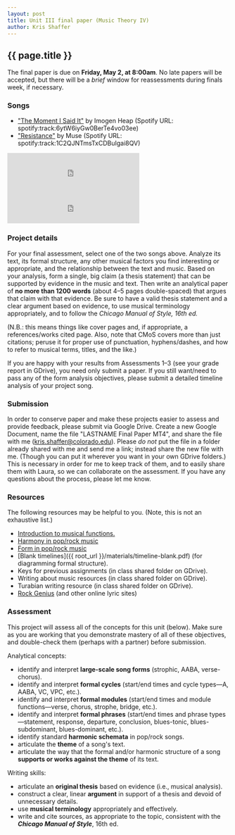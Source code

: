 ```yaml
---
layout: post
title: Unit III final paper (Music Theory IV) 
author: Kris Shaffer
---
```


## {{ page.title }} ##

The final paper is due on **Friday, May 2, at 8:00am**. No late papers will be accepted, but there will be a *brief* window for reassessments during finals week, if necessary.

### Songs ###

- ["The Moment I Said It"](http://open.spotify.com/track/6ytW6iyGw0BerTe4vo03ee) by Imogen Heap (Spotify URL: spotify:track:6ytW6iyGw0BerTe4vo03ee)  
- ["Resistance"](http://open.spotify.com/track/1C2QJNTmsTxCDBuIgai8QV) by Muse (Spotify URL: spotify:track:1C2QJNTmsTxCDBuIgai8QV)

<iframe src="https://embed.spotify.com/?uri=spotify:track:6ytW6iyGw0BerTe4vo03ee" width="300" height="80" frameborder="0" allowtransparency="true"></iframe><br/>

<iframe src="https://embed.spotify.com/?uri=spotify:track:1C2QJNTmsTxCDBuIgai8QV" width="300" height="80" frameborder="0" allowtransparency="true"></iframe><br/>

### Project details ###

For your final assessment, select one of the two songs above. Analyze its text, its formal structure, any other musical factors you find interesting or appropriate, and the relationship between the text and music. Based on your analysis, form a single, big claim (a thesis statement) that can be supported by evidence in the music and text. Then write an analytical paper of **no more than 1200 words** (about 4–5 pages double-spaced) that argues that claim with that evidence. Be sure to have a valid thesis statement and a clear argument based on evidence, to use musical terminology appropriately, and to follow the *Chicago Manual of Style, 16th ed.* 

(N.B.: this means things like cover pages and, if appropriate, a references/works cited page. Also, note that CMoS covers more than just citations; peruse it for proper use of punctuation, hyphens/dashes, and how to refer to musical terms, titles, and the like.)

If you are happy with your results from Assessments 1–3 (see your grade report in GDrive), you need only submit a paper. If you still want/need to pass any of the form analysis objectives, please submit a detailed timeline analysis of your project song.

### Submission ###

In order to conserve paper and make these projects easier to assess and provide feedback, please submit via Google Drive. Create a new Google Document, name the file "LASTNAME Final Paper MT4", and share the file with me (kris.shaffer@colorado.edu). Please *do not* put the file in a folder already shared with me and send me a link; instead share the new file with me. (Though you can put it wherever you want in your own GDrive folders.) This is necessary in order for me to keep track of them, and to easily share them with Laura, so we can collaborate on the assessment. If you have any questions about the process, please let me know.

### Resources ###

The following resources may be helpful to you. (Note, this is not an exhaustive list.)

- [Introduction to musical functions.](http://kris.shaffermusic.com/musicianship/functions.html)  
- [Harmony in pop/rock music](http://kris.shaffermusic.com/musicianship/popRockHarmony.html)  
- [Form in pop/rock music](http://kris.shaffermusic.com/musicianship/popRockForm.html)  
- [Blank timelines]({{ root_url }}/materials/timeline-blank.pdf) (for diagramming formal structure).  
- Keys for previous assignments (in class shared folder on GDrive).  
- Writing about music resources (in class shared folder on GDrive).  
- Turabian writing resource (in class shared folder on GDrive).  
- [Rock Genius](http://rock.rapgenius.com) (and other online lyric sites)  

### Assessment ###

This project will assess all of the concepts for this unit (below). Make sure as you are working that you demonstrate mastery of all of these objectives, and double-check them (perhaps with a partner) before submission.

Analytical concepts:

- identify and interpret **large-scale song forms** (strophic, AABA, verse-chorus).  
- identify and interpret **formal cycles** (start/end times and cycle types—A, AABA, VC, VPC, etc.).  
- identify and interpret **formal modules** (start/end times and module functions—verse, chorus, strophe, bridge, etc.).  
- identify and interpret **formal phrases** (start/end times and phrase types—statement, response, departure, conclusion, blues-tonic, blues-subdominant, blues-dominant, etc.).  
- identify standard **harmonic schemata** in pop/rock songs.  
- articulate the **theme** of a song's text.  
- articulate the way that the formal and/or harmonic structure of a song **supports or works against the theme** of its text.

Writing skills:

- articulate an **original thesis** based on evidence (i.e., musical analysis).  
- construct a clear, linear **argument** in support of a thesis and devoid of unnecessary details.  
- use **musical terminology** appropriately and effectively.  
- write and cite sources, as appropriate to the topic, consistent with the ***Chicago Manual of Style***, 16th ed.  

